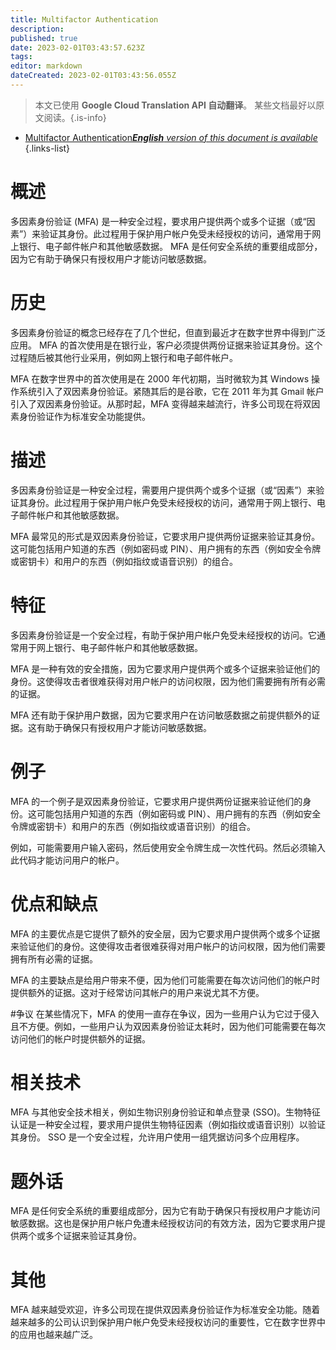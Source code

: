 ```yaml
---
title: Multifactor Authentication
description: 
published: true
date: 2023-02-01T03:43:57.623Z
tags: 
editor: markdown
dateCreated: 2023-02-01T03:43:56.055Z
---
```


> 本文已使用 **Google Cloud Translation API 自动翻译**。
某些文档最好以原文阅读。{.is-info}

- [Multifactor Authentication***English** version of this document is available*](/en/Knowledge-base/Dictionary/multifactor-authentication)
{.links-list}


# 概述
多因素身份验证 (MFA) 是一种安全过程，要求用户提供两个或多个证据（或“因素”）来验证其身份。此过程用于保护用户帐户免受未经授权的访问，通常用于网上银行、电子邮件帐户和其他敏感数据。 MFA 是任何安全系统的重要组成部分，因为它有助于确保只有授权用户才能访问敏感数据。

# 历史
多因素身份验证的概念已经存在了几个世纪，但直到最近才在数字世界中得到广泛应用。 MFA 的首次使用是在银行业，客户必须提供两份证据来验证其身份。这个过程随后被其他行业采用，例如网上银行和电子邮件帐户。

MFA 在数字世界中的首次使用是在 2000 年代初期，当时微软为其 Windows 操作系统引入了双因素身份验证。紧随其后的是谷歌，它在 2011 年为其 Gmail 帐户引入了双因素身份验证。从那时起，MFA 变得越来越流行，许多公司现在将双因素身份验证作为标准安全功能提供。

# 描述
多因素身份验证是一种安全过程，需要用户提供两个或多个证据（或“因素”）来验证其身份。此过程用于保护用户帐户免受未经授权的访问，通常用于网上银行、电子邮件帐户和其他敏感数据。

MFA 最常见的形式是双因素身份验证，它要求用户提供两份证据来验证其身份。这可能包括用户知道的东西（例如密码或 PIN）、用户拥有的东西（例如安全令牌或密钥卡）和用户的东西（例如指纹或语音识别）的组合。

# 特征
多因素身份验证是一个安全过程，有助于保护用户帐户免受未经授权的访问。它通常用于网上银行、电子邮件帐户和其他敏感数据。

MFA 是一种有效的安全措施，因为它要求用户提供两个或多个证据来验证他们的身份。这使得攻击者很难获得对用户帐户的访问权限，因为他们需要拥有所有必需的证据。

MFA 还有助于保护用户数据，因为它要求用户在访问敏感数据之前提供额外的证据。这有助于确保只有授权用户才能访问敏感数据。

# 例子
MFA 的一个例子是双因素身份验证，它要求用户提供两份证据来验证他们的身份。这可能包括用户知道的东西（例如密码或 PIN）、用户拥有的东西（例如安全令牌或密钥卡）和用户的东西（例如指纹或语音识别）的组合。

例如，可能需要用户输入密码，然后使用安全令牌生成一次性代码。然后必须输入此代码才能访问用户的帐户。

# 优点和缺点
MFA 的主要优点是它提供了额外的安全层，因为它要求用户提供两个或多个证据来验证他们的身份。这使得攻击者很难获得对用户帐户的访问权限，因为他们需要拥有所有必需的证据。

MFA 的主要缺点是给用户带来不便，因为他们可能需要在每次访问他们的帐户时提供额外的证据。这对于经常访问其帐户的用户来说尤其不方便。

#争议
在某些情况下，MFA 的使用一直存在争议，因为一些用户认为它过于侵入且不方便。例如，一些用户认为双因素身份验证太耗时，因为他们可能需要在每次访问他们的帐户时提供额外的证据。

# 相关技术
MFA 与其他安全技术相关，例如生物识别身份验证和单点登录 (SSO)。生物特征认证是一种安全过程，要求用户提供生物特征因素（例如指纹或语音识别）以验证其身份。 SSO 是一个安全过程，允许用户使用一组凭据访问多个应用程序。

# 题外话
MFA 是任何安全系统的重要组成部分，因为它有助于确保只有授权用户才能访问敏感数据。这也是保护用户帐户免遭未经授权访问的有效方法，因为它要求用户提供两个或多个证据来验证其身份。

# 其他
MFA 越来越受欢迎，许多公司现在提供双因素身份验证作为标准安全功能。随着越来越多的公司认识到保护用户帐户免受未经授权访问的重要性，它在数字世界中的应用也越来越广泛。